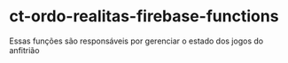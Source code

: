 # ct-ordo-realitas-firebase-functions
 Essas funções são responsáveis por gerenciar o estado dos jogos do anfitrião
